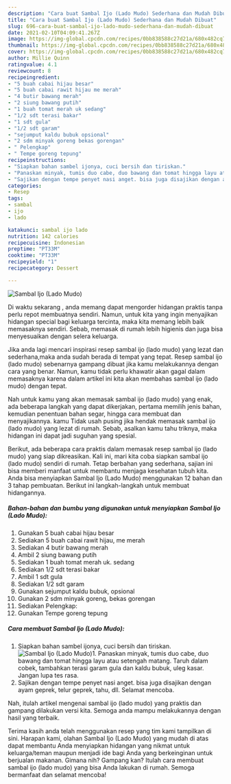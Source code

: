 ```yaml
---
description: "Cara buat Sambal Ijo (Lado Mudo) Sederhana dan Mudah Dibuat"
title: "Cara buat Sambal Ijo (Lado Mudo) Sederhana dan Mudah Dibuat"
slug: 696-cara-buat-sambal-ijo-lado-mudo-sederhana-dan-mudah-dibuat
date: 2021-02-10T04:09:41.267Z
image: https://img-global.cpcdn.com/recipes/0bb838588c27d21a/680x482cq70/sambal-ijo-lado-mudo-foto-resep-utama.jpg
thumbnail: https://img-global.cpcdn.com/recipes/0bb838588c27d21a/680x482cq70/sambal-ijo-lado-mudo-foto-resep-utama.jpg
cover: https://img-global.cpcdn.com/recipes/0bb838588c27d21a/680x482cq70/sambal-ijo-lado-mudo-foto-resep-utama.jpg
author: Millie Quinn
ratingvalue: 4.1
reviewcount: 8
recipeingredient:
- "5 buah cabai hijau besar"
- "5 buah cabai rawit hijau me merah"
- "4 butir bawang merah"
- "2 siung bawang putih"
- "1 buah tomat merah uk sedang"
- "1/2 sdt terasi bakar"
- "1 sdt gula"
- "1/2 sdt garam"
- "sejumput kaldu bubuk opsional"
- "2 sdm minyak goreng bekas gorengan"
- " Pelengkap"
- " Tempe goreng tepung"
recipeinstructions:
- "Siapkan bahan sambel ijonya, cuci bersih dan tiriskan."
- "Panaskan minyak, tumis duo cabe, duo bawang dan tomat hingga layu atau setengah matang. Taruh dalam cobek, tambahkan terasi garam gula dan kaldu bubuk, uleg kasar. Jangan lupa tes rasa."
- "Sajikan dengan tempe penyet nasi anget. bisa juga disajikan dengan ayam geprek, telur geprek, tahu, dll. Selamat mencoba."
categories:
- Resep
tags:
- sambal
- ijo
- lado

katakunci: sambal ijo lado 
nutrition: 142 calories
recipecuisine: Indonesian
preptime: "PT33M"
cooktime: "PT33M"
recipeyield: "1"
recipecategory: Dessert

---
```



![Sambal Ijo (Lado Mudo)](https://img-global.cpcdn.com/recipes/0bb838588c27d21a/680x482cq70/sambal-ijo-lado-mudo-foto-resep-utama.jpg)

Di waktu  sekarang , anda memang dapat mengorder hidangan praktis tanpa perlu repot membuatnya sendiri. Namun, untuk kita yang ingin menyajikan hidangan special bagi keluarga tercinta, maka kita memang lebih baik memasaknya sendiri. Sebab, memasak di rumah lebih higienis dan juga bisa menyesuaikan dengan selera keluarga.

Jika anda lagi mencari inspirasi resep sambal ijo (lado mudo) yang lezat dan sederhana,maka anda sudah berada di tempat yang tepat. Resep sambal ijo (lado mudo)  sebenarnya gampang dibuat jika kamu melakukannya dengan cara yang benar. Namun, kamu tidak perlu khawatir akan gagal dalam memasaknya 
karena dalam artikel ini kita akan membahas sambal ijo (lado mudo) dengan tepat.  



Nah untuk kamu yang akan memasak sambal ijo (lado mudo) yang enak, ada beberapa langkah yang dapat dikerjakan, pertama memilih jenis bahan, kemudian penentuan bahan segar, hingga cara membuat dan menyajikannya. kamu Tidak usah pusing jika hendak memasak sambal ijo (lado mudo) yang lezat di rumah. Sebab, asalkan kamu  tahu triknya, maka hidangan ini dapat jadi suguhan yang spesial.

Berikut, ada beberapa cara praktis  dalam memasak resep sambal ijo (lado mudo) yang siap dikreasikan. Kali ini, mari kita coba siapkan sambal ijo (lado mudo) sendiri di rumah. Tetap berbahan yang sederhana, sajian ini bisa memberi manfaat untuk membantu menjaga kesehatan tubuh kita. Anda bisa menyiapkan Sambal Ijo (Lado Mudo) menggunakan 12 bahan dan 3 tahap pembuatan. Berikut ini langkah-langkah untuk membuat hidangannya.

<!--inarticleads1-->

##### Bahan-bahan dan bumbu yang digunakan untuk menyiapkan Sambal Ijo (Lado Mudo):

1. Gunakan 5 buah cabai hijau besar
1. Sediakan 5 buah cabai rawit hijau, me merah
1. Sediakan 4 butir bawang merah
1. Ambil 2 siung bawang putih
1. Sediakan 1 buah tomat merah uk. sedang
1. Sediakan 1/2 sdt terasi bakar
1. Ambil 1 sdt gula
1. Sediakan 1/2 sdt garam
1. Gunakan sejumput kaldu bubuk, opsional
1. Gunakan 2 sdm minyak goreng, bekas gorengan
1. Sediakan  Pelengkap:
1. Gunakan  Tempe goreng tepung




<!--inarticleads2-->

##### Cara membuat Sambal Ijo (Lado Mudo):

1. Siapkan bahan sambel ijonya, cuci bersih dan tiriskan.
<img src="https://img-global.cpcdn.com/steps/e47b4c2155a4ab9d/160x128cq70/sambal-ijo-lado-mudo-langkah-memasak-1-foto.jpg" alt="Sambal Ijo (Lado Mudo)">1. Panaskan minyak, tumis duo cabe, duo bawang dan tomat hingga layu atau setengah matang. Taruh dalam cobek, tambahkan terasi garam gula dan kaldu bubuk, uleg kasar. Jangan lupa tes rasa.
1. Sajikan dengan tempe penyet nasi anget. bisa juga disajikan dengan ayam geprek, telur geprek, tahu, dll. Selamat mencoba.




Nah, itulah artikel mengenai  sambal ijo (lado mudo)  yang praktis dan gampang dilakukan versi kita. Semoga anda mampu melakukannya dengan hasil yang terbaik. 

Terima kasih anda telah menggunakan resep yang tim kami tampilkan di sini. Harapan kami, olahan  Sambal Ijo (Lado Mudo) yang mudah di atas dapat membantu Anda menyiapkan hidangan yang nikmat untuk keluarga/teman maupun menjadi ide bagi Anda yang berkeinginan untuk berjualan makanan. Gimana nih? Gampang kan? Itulah cara membuat sambal ijo (lado mudo) yang bisa Anda lakukan di rumah. Semoga bermanfaat dan selamat mencoba!

